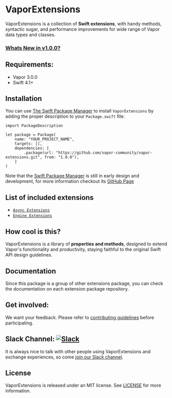 # VaporExtensions

VaporExtensions is a collection of **Swift extensions**, with handy methods, syntactic sugar, and performance improvements for wide range of Vapor data types and classes.

### [Whats New in v1.0.0?](https://github.com/vapor-community/vapor-extensions/blob/master/CHANGELOG.md#v100)

## Requirements:

* Vapor 3.0.0
* Swift 4.1+

## Installation

You can use <a href="https://swift.org/package-manager">The Swift Package Manager</a> to install <code>VaporExtensions</code> by adding the proper description to your <code>Package.swift</code> file:

<pre><code class="swift language-swift">import PackageDescription

let package = Package(
    name: "YOUR_PROJECT_NAME",
    targets: [],
    dependencies: [
        .package(url: "https://github.com/vapor-community/vapor-extensions.git", from: "1.0.0"),
    ]
)
</code></pre>

<p>Note that the <a href="https://swift.org/package-manager">Swift Package Manager</a> is still in early design and development, for more information checkout its <a href="https://github.com/apple/swift-package-manager">GitHub Page</a></p>

## List of included extensions

<ul>
<li><a href="https://github.com/vapor-community/async-extensions"><code>Async Extensions</code></a></li>
<li><a href="https://github.com/vapor-community/engine-extensions"><code>Engine Extensions</code></a></li>
</ul>

## How cool is this?

VaporExtensions is a library of **properties and methods**, designed to extend Vapor's functionality and productivity, staying faithful to the original Swift API design guidelines.

## Documentation

Since this package is a group of other extensions package, you can check the documentation on each extension package repository.

## Get involved:

We want your feedback.
Please refer to [contributing guidelines](https://github.com/vapor-community/vapor-extensions/tree/master/CONTRIBUTING.md) before participating.

## Slack Channel: [![Slack](http://vapor.team/badge.svg)](http://vapor.team)

It is always nice to talk with other people using VaporExtensions and exchange experiences, so come [join our Slack channel](http://vapor.team).

## License

VaporExtensions is released under an MIT license. See [LICENSE](LICENSE) for more information.
